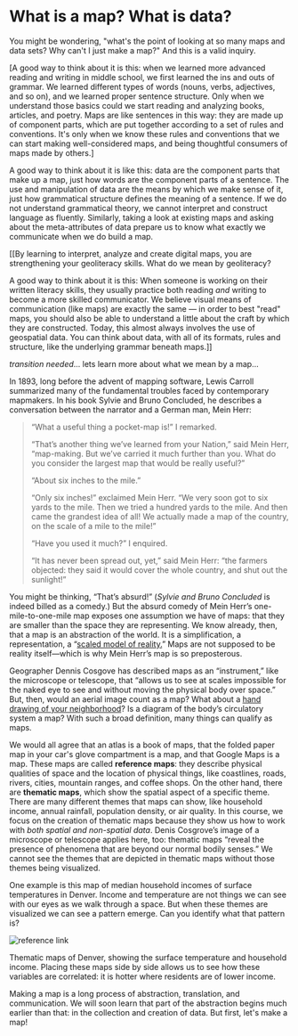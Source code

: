 # What is a map? What is data?

You might be wondering, "what's the point of looking at so many maps and data sets? Why can't I just make a map?" And this is a valid inquiry. 

[A good way to think about it is this: when we learned more advanced reading and writing in middle school, we first learned the ins and outs of grammar. We learned different types of words (nouns, verbs, adjectives, and so on), and we learned proper sentence structure. Only when we understand those basics could we start reading and analyzing books, articles, and poetry. Maps are like sentences in this way: they are made up of component parts, which are put together according to a set of rules and conventions. It's only when we know these rules and conventions that we can start making well-considered maps, and being thoughtful consumers of maps made by others.]  

A good way to think about it is like this: data are the component parts that make up a map, just how words are the component parts of a sentence. The use and manipulation of data are the means by which we make sense of it, just how grammatical structure defines the meaning of a sentence. If we do not understand grammatical theory, we cannot interpret and construct language as fluently. Similarly, taking a look at existing maps and asking about the meta-attributes of data prepare us to know what exactly we communicate when we do build a map. 

[[By learning to interpret, analyze and create digital maps, you are strengthening your geoliteracy skills. What do we mean by geoliteracy?

A good way to think about it is this: When someone is working on their written literacy skills, they usually practice both reading *and* writing to become a more skilled communicator. We believe  visual means of communication (like maps) are exactly the same — in order to best "read" maps, you should also be able to understand a little about the craft by which they are constructed. Today, this almost always involves the use of geospatial data. You can think about data, with all of its formats, rules and structure, like the underlying grammar beneath maps.]]

*transition needed*... lets learn more about what we mean by a map... 

In 1893, long before the advent of mapping software, Lewis Carroll summarized many of the fundamental troubles faced by contemporary mapmakers. In his book Sylvie and Bruno Concluded, he describes a conversation between the narrator and a German man, Mein Herr: 

> “What a useful thing a pocket-map is!” I remarked.
> 
> “That’s another thing we’ve learned from your Nation,” said Mein Herr, “map-making. But we’ve carried it much further than you. What do you consider the largest map that would be really useful?”
> 
> “About six inches to the mile.”
> 
> “Only six inches!” exclaimed Mein Herr. “We very soon got to six yards to the mile. Then we tried a hundred yards to the mile. And then came the grandest idea of all! We actually made a map of the country, on the scale of a mile to the mile!”
> 
> “Have you used it much?” I enquired.
> 
> “It has never been spread out, yet,” said Mein Herr: “the farmers objected: they said it would cover the whole country, and shut out the sunlight!” 

You might be thinking, “That’s absurd!” (*Sylvie and Bruno Concluded* is indeed billed as a comedy.) But the absurd comedy of Mein Herr’s one-mile-to-one-mile map exposes one assumption we have of maps: that they are smaller than the space they are representing. We know already, then, that a map is an abstraction of the world. It is a simplification, a representation, a “[scaled model of reality.](https://projecteuclid.org/euclid.ss/1124891287)” Maps are not supposed to be reality itself—which is why Mein Herr’s map is so preposterous.

Geographer Dennis Cosgove has described maps as an “instrument,” like the microscope or telescope, that “allows us to see at scales impossible for the naked eye to see and without moving the physical body over space.” But, then, would an aerial image count as a map? What about a [hand drawing of your neighborhood](https://www.bloomberg.com/features/2020-coronavirus-lockdown-neighborhood-maps/)? Is a diagram of the body’s circulatory system a map? With such a broad definition, many things can qualify as maps. 

We would all agree that an atlas is a book of maps, that the folded paper map in your car's glove compartment is a map, and that Google Maps is a map. These maps are called **reference maps**: they describe physical qualities of space and the location of physical things, like coastlines, roads, rivers, cities, mountain ranges, and coffee shops. On the other hand, there are **thematic maps**, which show the spatial aspect of a specific theme. There are many different themes that maps can show, like household income, annual rainfall, population density, or air quality. In this course, we focus on the creation of thematic maps because they show us how to work with *both spatial and non-spatial data*. Denis Cosgrove’s image of a microscope or telescope applies here, too: thematic maps “reveal the presence of phenomena that are beyond our normal bodily senses.” We cannot see the themes that are depicted in thematic maps without those themes being visualized.

One example is this map of median household incomes of surface temperatures in Denver. Income and temperature are not things we can see with our eyes as we walk through a space. But when these themes are visualized we can see a pattern emerge. Can you identify what that pattern is?

![reference link](https://wp-denverite.s3.amazonaws.com/wp-content/uploads/sites/4/2019/09/190907-HEAT-TRENDS-NPR-01.jpg) 

Thematic maps of Denver, showing the surface temperature and household income. Placing these maps side by side allows us to see how these variables are correlated: it is hotter where residents are of lower income. 

Making a map is a long process of abstraction, translation, and communication. We will soon learn that part of the abstraction begins much earlier than that: in the collection and creation of data. But first, let's make a map!


